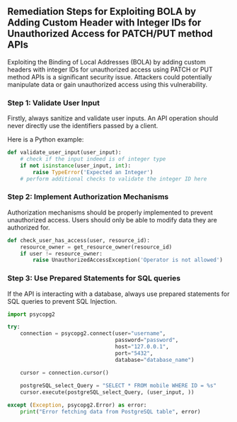 

## Remediation Steps for Exploiting BOLA by Adding Custom Header with Integer IDs for Unauthorized Access for PATCH/PUT method APIs

Exploiting the Binding of Local Addresses (BOLA) by adding custom headers with integer IDs for unauthorized access using PATCH or PUT method APIs is a significant security issue. Attackers could potentially manipulate data or gain unauthorized access using this vulnerability.

### Step 1: Validate User Input
Firstly, always sanitize and validate user inputs. An API operation should never directly use the identifiers passed by a client.

Here is a Python example:

```python
def validate_user_input(user_input):
    # check if the input indeed is of integer type
    if not isinstance(user_input, int):
        raise TypeError('Expected an Integer')
    # perform additional checks to validate the integer ID here
```

### Step 2: Implement Authorization Mechanisms
Authorization mechanisms should be properly implemented to prevent unauthorized access. Users should only be able to modify data they are authorized for.

```python
def check_user_has_access(user, resource_id):
    resource_owner = get_resource_owner(resource_id)
    if user != resource_owner:
        raise UnauthorizedAccessException('Operator is not allowed')
```

### Step 3: Use Prepared Statements for SQL queries
If the API is interacting with a database, always use prepared statements for SQL queries to prevent SQL Injection.

```python
import psycopg2

try:
    connection = psycopg2.connect(user="username",
                                  password="password",
                                  host="127.0.0.1",
                                  port="5432",
                                  database="database_name")

    cursor = connection.cursor()
    
    postgreSQL_select_Query = "SELECT * FROM mobile WHERE ID = %s"
    cursor.execute(postgreSQL_select_Query, (user_input, ))

except (Exception, psycopg2.Error) as error:
    print("Error fetching data from PostgreSQL table", error)
```